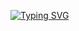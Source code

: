 [![Typing SVG](https://readme-typing-svg.demolab.com?font=Fira+Code&size=25&duration=10000&pause=1002&color=923CD7&background=38BFA219&multiline=true&random=false&width=435&lines=%F0%9F%90%88%E2%80%8D%E2%AC%9BHI+THERE%2C+I'M+YELENA!+%F0%9F%90%BE%F0%9F%90%BE)](https://git.io/typing-svg)

<!--
**BlackCat213/BlackCat213** is a ✨ _special_ ✨ repository because its `README.md` (this file) appears on your GitHub profile.

Here are some ideas to get you started:

- 🔭 I’m currently working on ...
- 🌱 I’m currently learning ...
- 👯 I’m looking to collaborate on ...
- 🤔 I’m looking for help with ...
- 💬 Ask me about ...
- 📫 How to reach me: ...
- 😄 Pronouns: ...
- ⚡ Fun fact: ...
-->
